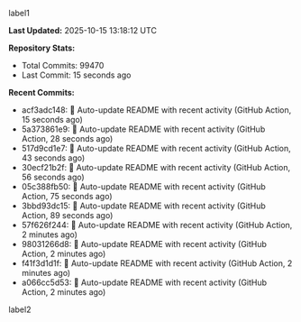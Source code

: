 
label1 
<!-- ACTIVITY_START -->
**Last Updated:** 2025-10-15 13:18:12 UTC

**Repository Stats:**
- Total Commits: 99470
- Last Commit: 15 seconds ago

**Recent Commits:**
- acf3adc148: 🤖 Auto-update README with recent activity (GitHub Action, 15 seconds ago)
- 5a373861e9: 🤖 Auto-update README with recent activity (GitHub Action, 28 seconds ago)
- 517d9cd1e7: 🤖 Auto-update README with recent activity (GitHub Action, 43 seconds ago)
- 30ecf21b2f: 🤖 Auto-update README with recent activity (GitHub Action, 56 seconds ago)
- 05c388fb50: 🤖 Auto-update README with recent activity (GitHub Action, 75 seconds ago)
- 3bbd93dc15: 🤖 Auto-update README with recent activity (GitHub Action, 89 seconds ago)
- 57f626f244: 🤖 Auto-update README with recent activity (GitHub Action, 2 minutes ago)
- 98031266d8: 🤖 Auto-update README with recent activity (GitHub Action, 2 minutes ago)
- f41f3d1d1f: 🤖 Auto-update README with recent activity (GitHub Action, 2 minutes ago)
- a066cc5d53: 🤖 Auto-update README with recent activity (GitHub Action, 2 minutes ago)
<!-- ACTIVITY_END -->

label2
